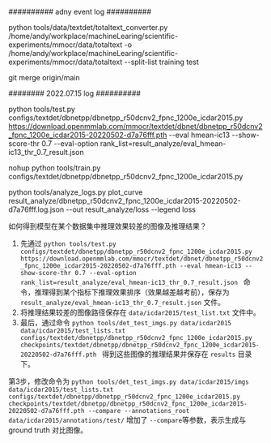 
########## adny event log ##########

python tools/data/textdet/totaltext_converter.py /home/andy/workplace/machineLearing/scientific-experiments/mmocr/data/totaltext -o /home/andy/workplace/machineLearing/scientific-experiments/mmocr/data/totaltext --split-list training test


git merge origin/main  


########  2022.07.15 log  ##########

python tools/test.py configs/textdet/dbnetpp/dbnetpp_r50dcnv2_fpnc_1200e_icdar2015.py https://download.openmmlab.com/mmocr/textdet/dbnet/dbnetpp_r50dcnv2_fpnc_1200e_icdar2015-20220502-d7a76fff.pth --eval hmean-ic13 --show-score-thr 0.7 --eval-option rank_list=result_analyze/eval_hmean-ic13_thr_0.7_result.json

nohup python tools/train.py  configs/textdet/dbnetpp/dbnetpp_r50dcnv2_fpnc_1200e_icdar2015.py 

python tools/analyze_logs.py plot_curve  result_analyze/dbnetpp_r50dcnv2_fpnc_1200e_icdar2015-20220502-d7a76fff.log.json  --out result_analyze/loss --legend loss


如何得到模型在某个数据集中推理效果较差的图像及推理结果？

1. 先通过 `python tools/test.py configs/textdet/dbnetpp/dbnetpp_r50dcnv2_fpnc_1200e_icdar2015.py https://download.openmmlab.com/mmocr/textdet/dbnet/dbnetpp_r50dcnv2_fpnc_1200e_icdar2015-20220502-d7a76fff.pth --eval hmean-ic13 --show-score-thr 0.7 --eval-option rank_list=result_analyze/eval_hmean-ic13_thr_0.7_result.json
` 命令，推理得到某个指标下推理效果排序（效果越差越考前），保存为 `result_analyze/eval_hmean-ic13_thr_0.7_result.json` 文件。
2. 将推理结果较差的图像路径保存在 `data/icdar2015/test_list.txt` 文件中。
3. 最后，通过命令 `python tools/det_test_imgs.py data/icdar2015 data/icdar2015/test_lists.txt configs/textdet/dbnetpp/dbnetpp_r50dcnv2_fpnc_1200e_icdar2015.py checkpoints/textdet/dbnetpp/dbnetpp_r50dcnv2_fpnc_1200e_icdar2015-20220502-d7a76fff.pth ` 得到这些图像的推理结果并保存在 `results` 目录下。

第3步，修改命令为 `python tools/det_test_imgs.py data/icdar2015/imgs data/icdar2015/test_lists.txt configs/textdet/dbnetpp/dbnetpp_r50dcnv2_fpnc_1200e_icdar2015.py checkpoints/textdet/dbnetpp/dbnetpp_r50dcnv2_fpnc_1200e_icdar2015-20220502-d7a76fff.pth --compare --annotations_root data/icdar2015/annotations/test/`
增加了 `--compare`等参数，表示生成与ground truth 对比图像。